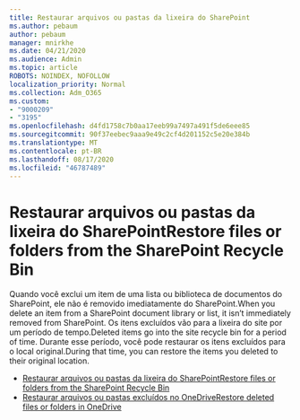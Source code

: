 ```yaml
---
title: Restaurar arquivos ou pastas da lixeira do SharePoint
ms.author: pebaum
author: pebaum
manager: mnirkhe
ms.date: 04/21/2020
ms.audience: Admin
ms.topic: article
ROBOTS: NOINDEX, NOFOLLOW
localization_priority: Normal
ms.collection: Adm_O365
ms.custom:
- "9000209"
- "3195"
ms.openlocfilehash: d4fd1758c7b0aa17eeb99a7497a491f5de6eee85
ms.sourcegitcommit: 90f37eebec9aaa9e49c2cf4d201152c5e20e384b
ms.translationtype: MT
ms.contentlocale: pt-BR
ms.lasthandoff: 08/17/2020
ms.locfileid: "46787489"
---
```

# <a name="restore-files-or-folders-from-the-sharepoint-recycle-bin"></a><span data-ttu-id="c4a39-102">Restaurar arquivos ou pastas da lixeira do SharePoint</span><span class="sxs-lookup"><span data-stu-id="c4a39-102">Restore files or folders from the SharePoint Recycle Bin</span></span> 

<span data-ttu-id="c4a39-103">Quando você exclui um item de uma lista ou biblioteca de documentos do SharePoint, ele não é removido imediatamente do SharePoint.</span><span class="sxs-lookup"><span data-stu-id="c4a39-103">When you delete an item from a SharePoint document library or list, it isn’t immediately removed from SharePoint.</span></span> <span data-ttu-id="c4a39-104">Os itens excluídos vão para a lixeira do site por um período de tempo.</span><span class="sxs-lookup"><span data-stu-id="c4a39-104">Deleted items go into the site recycle bin for a period of time.</span></span> <span data-ttu-id="c4a39-105">Durante esse período, você pode restaurar os itens excluídos para o local original.</span><span class="sxs-lookup"><span data-stu-id="c4a39-105">During that time, you can restore the items you deleted to their original location.</span></span>

- [<span data-ttu-id="c4a39-106">Restaurar arquivos ou pastas da lixeira do SharePoint</span><span class="sxs-lookup"><span data-stu-id="c4a39-106">Restore files or folders from the SharePoint Recycle Bin</span></span>](https://support.office.com/article/Restore-items-in-the-Recycle-Bin-of-a-SharePoint-site-6df466b6-55f2-4898-8d6e-c0dff851a0be)
- [<span data-ttu-id="c4a39-107">Restaurar arquivos ou pastas excluídos no OneDrive</span><span class="sxs-lookup"><span data-stu-id="c4a39-107">Restore deleted files or folders in OneDrive</span></span>](https://support.office.com/article/restore-deleted-files-or-folders-in-onedrive-949ada80-0026-4db3-a953-c99083e6a84f)
